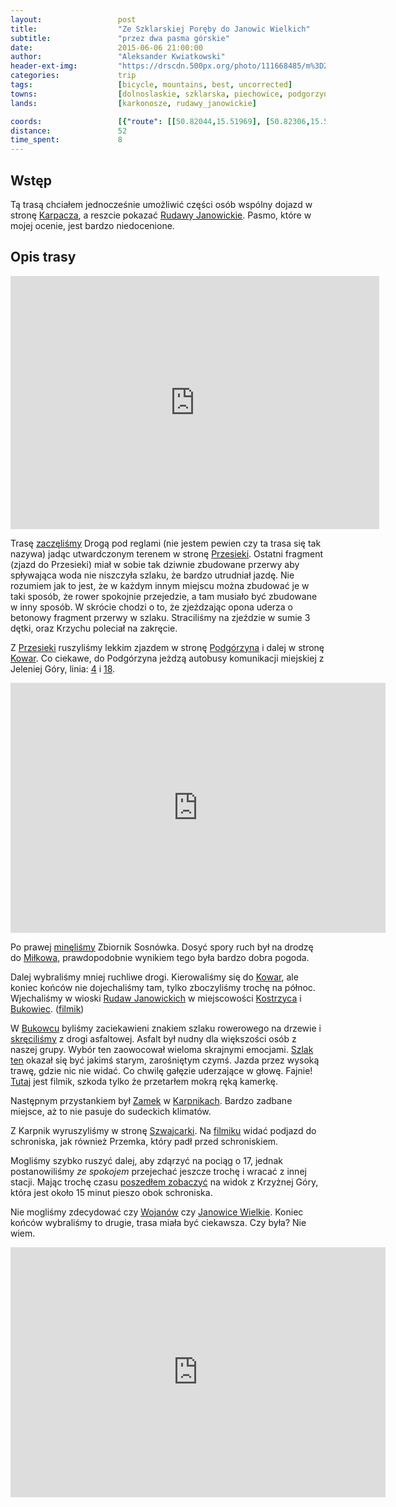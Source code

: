 ```yaml
---
layout:                 post
title:                  "Ze Szklarskiej Poręby do Janowic Wielkich"
subtitle:               "przez dwa pasma górskie"
date:                   2015-06-06 21:00:00
author:                 "Aleksander Kwiatkowski"
header-ext-img:         "https://drscdn.500px.org/photo/111668485/m%3D2048/d57dbab305b521dde1e7de22da8e1c0d"
categories:             trip
tags:                   [bicycle, mountains, best, uncorrected]
towns:                  [dolnoslaskie, szklarska, piechowice, podgorzyn, myslakowice, janowice_wielkie]
lands:                  [karkonosze, rudawy_janowickie]

coords:                 [{"route": [[50.82044,15.51969], [50.82306,15.53239], [50.81442,15.53913], [50.81648,15.57776], [50.81146,15.61994], [50.80959,15.65196], [50.81843,15.67985], [50.83518,15.71358], [50.81452,15.76251], [50.81696,15.79572], [50.82651,15.82181], [50.85106,15.85529], [50.86293,15.87228], [50.87262,15.89468], [50.87820,15.91855]], "type": "bicycle"}]
distance:               52
time_spent:             8
---
```


[route]:                        https://www.strava.com/activities/320388250

[wiki-karpacz]:                 http://pl.wikipedia.org/wiki/Karpacz
[wiki-rudawy-janowickie]:       http://pl.wikipedia.org/wiki/Rudawy_Janowickie
[wiki-przesieka]:               http://pl.wikipedia.org/wiki/Przesieka_(wojew%C3%B3dztwo_dolno%C5%9Bl%C4%85skie)
[wiki-podgorzyn]:               http://pl.wikipedia.org/wiki/Podg%C3%B3rzyn_(wojew%C3%B3dztwo_dolno%C5%9Bl%C4%85skie)
[wiki-kowary]:                  http://pl.wikipedia.org/wiki/Kowary
[wiki-bukowiec]:                http://pl.wikipedia.org/wiki/Bukowiec_(powiat_jeleniog%C3%B3rski)
[wiki-karpniki-zamek]:          http://pl.wikipedia.org/wiki/Zamek_w_Karpnikach
[wiki-karpniki]:                http://pl.wikipedia.org/wiki/Karpniki
[wiki-wojanow]:                 http://pl.wikipedia.org/wiki/Wojan%C3%B3w
[wiki-janowice-wielkie]:        http://pl.wikipedia.org/wiki/Janowice_Wielkie
[wiki-milkow]:                  https://pl.wikipedia.org/wiki/Mi%C5%82k%C3%B3w_(wojew%C3%B3dztwo_dolno%C5%9Bl%C4%85skie)
[wiki-kostrzyca]:               https://pl.wikipedia.org/wiki/Kostrzyca_(wojew%C3%B3dztwo_dolno%C5%9Bl%C4%85skie)

[jelenia-linia-4]:              http://www.mzk.jgora.pl/pl/linia/4
[jelenia-linia-18]:             http://www.mzk.jgora.pl/pl/linia/18

[bukowiec-grass-trail]:         https://www.strava.com/segments/9703808
[szwajcarka]:                   http://schronisko-szwajcarka.pl/

[vimeo-1]:                      https://vimeo.com/130628290
[vimeo-2]:                      https://vimeo.com/131295976
[vimeo-3]:                      https://vimeo.com/131295977
[vimeo-4]:                      https://vimeo.com/131295978
[vimeo-5]:                      https://vimeo.com/131307939
[vimeo-6]:                      https://vimeo.com/131361748
[vimeo-7]:                      https://vimeo.com/131361749
[vimeo-8]:                      https://vimeo.com/131361751
[vimeo-9]:                      https://vimeo.com/131361750


Wstęp
-----

Tą trasą chciałem jednocześnie umożliwić części osób wspólny dojazd w stronę [Karpacza][wiki-karpacz], a reszcie
pokazać [Rudawy Janowickie][wiki-rudawy-janowickie]. Pasmo, które w mojej ocenie, jest bardzo niedocenione.

Opis trasy
----------

<iframe height='405' width='590' frameborder='0' allowtransparency='true' scrolling='no' src='https://www.strava.com/activities/320388250/embed/85131bbd48bf725d42dadea7445ed94ac9400f84'></iframe>

Trasę [zaczęliśmy][vimeo-1] Drogą pod reglami (nie jestem pewien czy ta trasa się tak nazywa) jadąc utwardczonym terenem
w stronę [Przesieki][wiki-przesieka]. Ostatni fragment (zjazd do Przesieki) miał w sobie tak dziwnie zbudowane
przerwy aby spływająca woda nie niszczyła szlaku, że bardzo utrudniał jazdę. Nie rozumiem jak to jest, że
w każdym innym miejscu można zbudować je w taki sposób, że rower spokojnie przejedzie, a tam musiało być
zbudowane w inny sposób. W skrócie chodzi o to, że zjeżdzając opona uderza o betonowy fragment przerwy w szlaku.
Straciliśmy na zjeździe w sumie 3 dętki, oraz Krzychu poleciał na zakręcie.

Z [Przesieki][wiki-przesieka] ruszyliśmy lekkim zjazdem w stronę [Podgórzyna][wiki-podgorzyn] i dalej w
stronę [Kowar][wiki-kowary]. Co ciekawe, do Podgórzyna jeżdzą autobusy komunikacji miejskiej z
Jeleniej Góry, linia: [4][jelenia-linia-4] i [18][jelenia-linia-18].

<div class="vimeo"><iframe src='http://player.vimeo.com/video/131295976' width="600" height="400" frameborder="0" webkitAllowFullScreen mozallowfullscreen allowFullScreen> </iframe></div>

Po prawej [minęliśmy][vimeo-3] Zbiornik Sosnówka. Dosyć spory ruch był na drodzę do [Miłkowa][wiki-milkow],
prawdopodobnie wynikiem tego była bardzo dobra
pogoda.

Dalej wybraliśmy mniej ruchliwe drogi. Kierowaliśmy się do [Kowar][wiki-kowary], ale koniec końców
nie dojechaliśmy tam, tylko zboczyliśmy trochę na północ. Wjechaliśmy w wioski [Rudaw Janowickich][wiki-rudawy-janowickie]
w miejscowości [Kostrzyca][wiki-kostrzyca] i [Bukowiec][wiki-bukowiec]. ([filmik][vimeo-4])

W [Bukowcu][wiki-bukowiec] byliśmy zaciekawieni znakiem szlaku rowerowego na drzewie i [skręciliśmy][vimeo-5] z drogi
asfaltowej. Asfalt był nudny dla większości osób z naszej grupy. Wybór ten zaowocował wieloma
skrajnymi emocjami. [Szlak ten][bukowiec-grass-trail] okazał się być jakimś starym, zarośniętym czymś.
Jazda przez wysoką trawę, gdzie nic nie widać. Co chwilę gałęzie uderzające w głowę. Fajnie!
[Tutaj][vimeo-6] jest filmik, szkoda tylko że przetarłem mokrą ręką kamerkę.


Następnym przystankiem był [Zamek][wiki-karpniki-zamek] w [Karpnikach][wiki-karpniki]. Bardzo zadbane miejsce,
aż to nie pasuje do sudeckich klimatów.

Z Karpnik wyruszyliśmy w stronę [Szwajcarki][szwajcarka]. Na [filmiku][vimeo-7] widać podjazd do schroniska,
jak również Przemka, który padł przed schroniskiem.

Mogliśmy szybko ruszyć dalej, aby zdąrzyć na pociąg o 17,
jednak postanowiliśmy *ze spokojem* przejechać jeszcze trochę i wracać z innej stacji.
Mając trochę czasu [poszedłem zobaczyć][vimeo-8] na widok z Krzyżnej Góry, która jest około 15 minut pieszo obok schroniska.

Nie mogliśmy
zdecydować czy [Wojanów][wiki-wojanow] czy [Janowice Wielkie][wiki-janowice-wielkie].
Koniec końców wybraliśmy to drugie, trasa miała być ciekawsza. Czy była? Nie wiem.

<div class="vimeo"><iframe src='http://player.vimeo.com/video/131361750' width="600" height="400" frameborder="0" webkitAllowFullScreen mozallowfullscreen allowFullScreen> </iframe></div>
